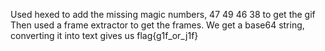 Used hexed to add the missing magic numbers, 47 49 46 38 to get the gif
Then used a frame extractor to get the frames.
We get a base64 string, converting it into text gives us flag{g1f_or_j1f}
